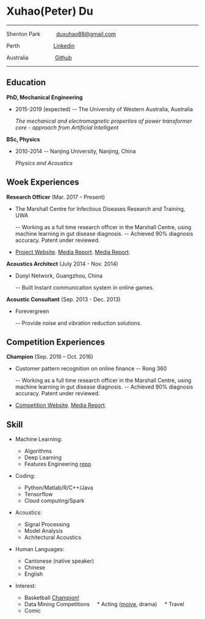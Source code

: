 Xuhao(Peter) Du
============

-------------------     ----------------------------
Shenton Park&emsp;&emsp;&emsp;duxuhao88@gmail.com

Perth&emsp;&emsp;&emsp;&emsp;&emsp;&emsp;   [Linkedin](http://www.linkedin.com/in/duxuhao)

Australia&emsp;&emsp;&emsp;&emsp;&emsp;[Github](https://github.com/duxuhao)
-------------------     ----------------------------

Education
---------

**PhD, Mechanical Engineering**

- 2015-2019 (expected) -- The University of Western Australia, Australia 

    *The mechanical and electromagnetic properties of power transformer core - approach from Artificial Intelligent*


**BSc, Physics**
- 2010-2014 -- Nanjing University, Nanjing, China

    *Physics and Acoustics*

Woek Experiences
----------

**Research Officer** (Mar. 2017 – Present)

- The Marshall Centre for Infectious Diseases Research and Training, UWA

   -- Working as a full time research officer in the Marshall Centre, using machine learning in gut disease diagnosis. 
   -- Achieved 90% diagnosis accuracy. Patent under reviewed.

* [Project Website](http://crowdresearch.uwa.edu.au/project/noisy-guts-project/).  [Media Report](https://thewest.com.au/news/wa/noisy-guts-have-keen-ear-for-stomach-woes-ng-b88449741z).  [Media Report](https://particle.scitech.org.au/people/listen-to-your-gut/).

**Acoustics Architect** (July 2014 - Nov. 2014)

- Duoyi Network, Guangzhou, China

   -- Built Instant communication system in online games.

**Acoustic Consultant** (Sep. 2013 - Dec. 2013)

- Forevergreen

   -- Provide noise and vibration reduction solutions.
   
Competition Experiences
----------

**Champion** (Sep. 2016 – Oct. 2016)

- Customer pattern recognition on online finance -- Rong 360

   -- Working as a full time research officer in the Marshall Centre, using machine learning in gut disease diagnosis. 
   -- Achieved 90% diagnosis accuracy. Patent under reviewed.

* [Competition Website](http://openresearch.rong360.com/dataanalysis2016/index/#right-shouye).  [Media Report](http://news.qlwb.com.cn/2016/1028/762071.shtml).

Skill
----------------------------------------
* Machine Learning:

     * Algorithms
     * Deep Learning
     * Features Engineering [repo](https://github.com/duxuhao/Feature-Selection)
     
* Coding:

     * Python/Matlab/R/C++/Java
     * Tensorflow
     * Cloud computing/Spark
         
* Acoustics:

     * Signal Processing
     * Model Analysis
     * Achitectural Acoustics
     
* Human Languages:

     * Cantonese (native speaker)
     * Chinese
     * English

* Interest:

     * Basketball [Champion!](https://www.facebook.com/pg/UWABasketballClub/photos/?tab=album&album_id=485737261623448)
     * Data Mining Competitions
     * Acting ([moive](http://new-play.tudou.com/v/162380334.html?spm=a2h0k.8191414.0.0&from=s1.8-1-1.2), drama)
     * Travel
     * Comic
